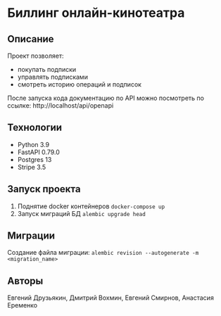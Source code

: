# Биллинг онлайн-кинотеатра
## Описание
Проект позволяет:
- покупать подписки
- управлять подписками
- смотреть историю операций и подписок

После запуска кода документацию по API можно посмотреть по ссылке: http://localhost/api/openapi

## Технологии
- Python 3.9 
- FastAPI 0.79.0
- Postgres 13
- Stripe 3.5

## Запуск проекта
1) Поднятие docker контейнеров `docker-compose up`
2) Запуск миграций БД `alembic upgrade head  `

## Миграции
Создание файла миграции: `alembic revision --autogenerate -m <migration_name>`

## Авторы
Евгений Друзьякин, Дмитрий Вохмин, Евгений Смирнов, Анастасия Еременко
